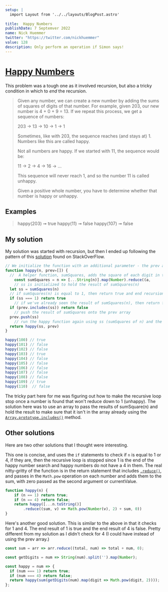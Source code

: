 ```yaml
---
setup: |
  import Layout from '../../layouts/BlogPost.astro'
  
title:  Happy Numbers
publishDate: 7 Septemver 2022
name: Nick Huemmer
twitter: "https://twitter.com/nickhuemmer"
value: 128
description: Only perform an operation if Simon says!
---
```


# [Happy Numbers](https://edabit.com/challenge/EhGY9aaNHiCqqpnL9) 

This problem was a tough one as it involved recursion, but also a tricky condition in which to *end* the recursion. 

>Given any number, we can create a new number by adding the sums of squares of digits of that number. For example, given 203, our new number is 4 + 0 + 9 = 13. If we repeat this process, we get a sequence of numbers:
>
>203 -> 13 -> 10 -> 1 -> 1
>
>Sometimes, like with 203, the sequence reaches (and stays at) 1. Numbers like this are called happy.
>
>Not all numbers are happy. If we started with 11, the sequence would be:
>
>11 -> 2 -> 4 -> 16 -> ...
>
>This sequence will never reach 1, and so the number 11 is called unhappy.
>
>Given a positive whole number, you have to determine whether that number is happy or unhappy.


## Examples

>happy(203) ➞ true
happy(11) ➞ false
happy(107) ➞ false

## My solution

My solution was started with recursion, but then I ended up following the pattern of this [solution](https://stackoverflow.com/questions/49904075/happy-numbers-recursion#answer-49904470) found on StackOverFlow.

```javascript
// We initialize the function with an additional parameter - the prev array that will store values that recur
function happy(n, prev=[]) {
  //  A helper function, sumSquares, adds the square of each digit in the number passed into it.
	const sumSquares = n => [...String(n)].map(Number).reduce((a, 		c) => c * c + a, 0)
	// ss is initialized to hold the result of sumSquares(n)
  let ss = sumSquares(n)
  // if sumSquares(n) is equal to 1, then return true and end recursion.
  if (ss === 1) return true
	// if we've already seen the result of sumSquares(n), then return false
  if (prev.includes(ss)) return false
	// push the result of sumSquares onto the prev array
  prev.push(ss)
	// run the happy function again using ss (sumSquares of n) and the array prev as arguments.
  return happy(ss, prev)
}

happy(100) // true
happy(101) // false
happy(102) // false
happy(103) // true
happy(104) // false
happy(105) // false
happy(106) // false
happy(107) // false
happy(108) // false
happy(109) // true
happy(110)  // false
```

The tricky part here for me was figuring out how to make the recursive loop stop once a number is found that won't reduce down to 1 (unhappy).  The solution here was to use an array to pass the results of sumSquare(n) and hold the result to make sure that it isn't in the array already using the [`Array.prototype.includes()`](https://developer.mozilla.org/en-US/docs/Web/JavaScript/Reference/Global_Objects/Array/includes) method.

## Other solutions
Here are two other solutions that I thought were interesting.

This one is concise, and uses the `if` statements to check if `n` is equal to 1 or 4, if they are, then the recursive loop is stopped since 1 is the end of the happy number search and happy numbers do not have a 4 in them.  The real nitty-gritty of the function is in the return statement that includes [`.reduce()`](https://developer.mozilla.org/en-US/docs/Web/JavaScript/Reference/Global_Objects/Array/reduce), and passes in the `Math.pow` operation on each number and adds them to the sum, with zero passed as the second argument or currentValue.
```javascript
function happy(n) {
	if (n == 1) return true;
	if (n == 4) return false;
	return happy([...n.toString()]
		.reduce((sum, v) => Math.pow(Number(v), 2) + sum, 0))
}
```


Here's another good solution.  This is similar to the above in that it checks for 1 and 4. 
The end result of 1 is true and the end result of 4 is false.  Pretty different from my solution as I didn't check for 4 (I could have instead of using the prev array.)
```javascript
const sum = arr => arr.reduce((total, num) => total + num, 0);

const getDigits = num => String(num).split('').map(Number);

const happy = num => {
  if (num === 1) return true;
  if (num === 4) return false;
  return happy(sum(getDigits(num).map(digit => Math.pow(digit, 2))));
};
```